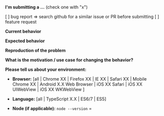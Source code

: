 **I'm submitting a ...** (check one with "x")

[ ] bug report => search github for a similar issue or PR before submitting
[ ] feature request

**Current behavior**

<!-- Describe how the bug manifests. -->

**Expected behavior**

<!-- Describe what the behavior would be without the bug. -->

**Reproduction of the problem**

<!-- If the current behavior is a bug or you can illustrate your feature request
better with an example, please provide the steps to reproduce and if possible
a minimal demo of the problem via https://plnkr.co or similar. -->

**What is the motivation / use case for changing the behavior?**

<!-- Describe the motivation or the concrete use case -->

**Please tell us about your environment:**

<!-- Operating system, IDE, package manager, HTTP server, ... -->

- **Browser:** [all | Chrome XX | Firefox XX | IE XX | Safari XX | Mobile Chrome XX |
  Android X.X Web Browser | iOS XX Safari | iOS XX UIWebView | iOS XX WKWebView ]

  <!-- All browsers where this could be reproduced -->

- **Language:** [all | TypeScript X.X | ES6/7 | ES5]

- **Node (if applicable):** `node --version` =
